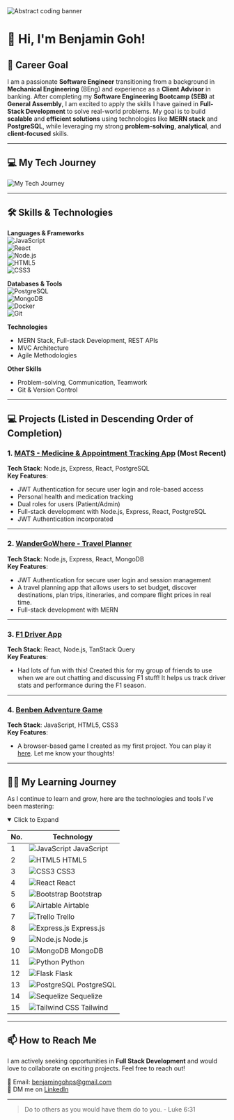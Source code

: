 

<!--
**BenjaminGohPS/BenjaminGohPS** is a ✨ _special_ ✨ repository because its `README.md` (this file) appears on your GitHub profile.

Here are some ideas to get you started:

- 🔭 I’m currently working on ...
- 🌱 I’m currently learning ...
- 👯 I’m looking to collaborate on ...
- 🤔 I’m looking for help with ...
- 💬 Ask me about ...
- 📫 How to reach me: ...
- 😄 Pronouns: ...
- ⚡ Fun fact: ...
-->

<!--
<picture>
  <source media="(prefers-color-scheme: dark)" srcset="https://user-images.githubusercontent.com/25423296/163456776-7f95b81a-f1ed-45f7-b7ab-8fa810d529fa.png">
  <source media="(prefers-color-scheme: light)" srcset="https://user-images.githubusercontent.com/25423296/163456779-a8556205-d0a5-45e2-ac17-42d089e3c3f8.png">
  <img alt="Shows an illustrated sun in light mode and a moon with stars in dark mode." src="https://user-images.githubusercontent.com/25423296/163456779-a8556205-d0a5-45e2-ac17-42d089e3c3f8.png">
</picture>
-->

<picture>
  <source media="(prefers-color-scheme: dark)" srcset="https://plus.unsplash.com/premium_photo-1733306493254-52b143296396?q=80&w=1993&auto=format&fit=crop&ixlib=rb-4.0.3&ixid=M3wxMjA3fDB8MHxwaG90by1wYWdlfHx8fGVufDB8fHx8fA%3D%3D">
  <source media="(prefers-color-scheme: light)" srcset="https://plus.unsplash.com/premium_photo-1733306493254-52b143296396?q=80&w=1993&auto=format&fit=crop&ixlib=rb-4.0.3&ixid=M3wxMjA3fDB8MHxwaG90by1wYWdlfHx8fGVufDB8fHx8fA%3D%3D">
  <img alt="Abstract coding banner" src="https://plus.unsplash.com/premium_photo-1733306493254-52b143296396?q=80&w=1993&auto=format&fit=crop&ixlib=rb-4.0.3&ixid=M3wxMjA3fDB8MHxwaG90by1wYWdlfHx8fGVufDB8fHx8fA%3D%3D">
</picture>




# 👋 Hi, I'm Benjamin Goh!

## 🚀 Career Goal

I am a passionate **Software Engineer** transitioning from a background in **Mechanical Engineering** (BEng) and experience as a **Client Advisor** in banking. After completing my **Software Engineering Bootcamp (SEB)** at **General Assembly**, I am excited to apply the skills I have gained in **Full-Stack Development** to solve real-world problems. My goal is to build **scalable** and **efficient solutions** using technologies like **MERN stack** and **PostgreSQL**, while leveraging my strong **problem-solving**, **analytical**, and **client-focused** skills.

---

## 💻 My Tech Journey

<picture>
  <source media="(prefers-color-scheme: dark)" srcset="https://img.shields.io/badge/Technology_Focused-Software_Engineering-DAA520?logo=python">
  <source media="(prefers-color-scheme: light)" srcset="https://img.shields.io/badge/Technology_Focused-Software_Engineering-DAA520?logo=python">
  <img alt="My Tech Journey" src="https://img.shields.io/badge/Technology_Focused-Software_Engineering-DAA520?logo=python">
</picture>

---

## 🛠️ Skills & Technologies

**Languages & Frameworks**  
![JavaScript](https://img.shields.io/badge/JavaScript-F7DF1E?logo=javascript&logoColor=white)  
![React](https://img.shields.io/badge/React-61DAFB?logo=react&logoColor=black)  
![Node.js](https://img.shields.io/badge/Node.js-339933?logo=node.js&logoColor=white)  
![HTML5](https://img.shields.io/badge/HTML5-E34F26?logo=html5&logoColor=white)  
![CSS3](https://img.shields.io/badge/CSS3-1572B6?logo=css3&logoColor=white)  

**Databases & Tools**  
![PostgreSQL](https://img.shields.io/badge/PostgreSQL-4169E1?logo=postgresql&logoColor=white)  
![MongoDB](https://img.shields.io/badge/MongoDB-47A248?logo=mongodb&logoColor=white)  
![Docker](https://img.shields.io/badge/Docker-2496ED?logo=docker&logoColor=white)  
![Git](https://img.shields.io/badge/Git-F05032?logo=git&logoColor=white)  

**Technologies**  
- MERN Stack, Full-stack Development, REST APIs  
- MVC Architecture  
- Agile Methodologies  

**Other Skills**  
- Problem-solving, Communication, Teamwork  
- Git & Version Control  

---

## 💻 Projects (Listed in Descending Order of Completion)

### 1. **[MATS - Medicine & Appointment Tracking App](https://github.com/BenjaminGohPS/MATS-app-frontend)** (Most Recent)
**Tech Stack**: Node.js, Express, React, PostgreSQL  
**Key Features**:
- JWT Authentication for secure user login and role-based access
- Personal health and medication tracking
- Dual roles for users (Patient/Admin)
- Full-stack development with Node.js, Express, React, PostgreSQL  
- JWT Authentication incorporated

---

### 2. **[WanderGoWhere - Travel Planner](https://github.com/everett-wxy/WanderGoWhereFrontEnd)**
**Tech Stack**: Node.js, Express, React, MongoDB  
**Key Features**:
- JWT Authentication for secure user login and session management
- A travel planning app that allows users to set budget, discover destinations, plan trips, itineraries, and compare flight prices in real time.
- Full-stack development with MERN

---

### 3. **[F1 Driver App](https://github.com/BenjaminGohPS/F1-drivers-app)**
**Tech Stack**: React, Node.js, TanStack Query  
**Key Features**:
- Had lots of fun with this! Created this for my group of friends to use when we are out chatting and discussing F1 stuff! It helps us track driver stats and performance during the F1 season.

---

### 4. **[Benben Adventure Game](https://benjamingohps.github.io/benben-adventure/)**
**Tech Stack**: JavaScript, HTML5, CSS3  
**Key Features**:
- A browser-based game I created as my first project. You can play it [here](https://benjamingohps.github.io/benben-adventure/). Let me know your thoughts!

---

## 🧑‍💻 My Learning Journey
As I continue to learn and grow, here are the technologies and tools I've been mastering:

<details open>
  <summary>Click to Expand</summary>

<!--
|  No. |   Item   |
|-----:|---------------|
|     1| JavaScript    |
|     2| HTML          |
|     3| CSS           |
|     4| React         |
|     5| Bootstrap     |
|     6| Airtable      |
|     7| Trello        |
|     8| Express.js    |
|     9| Node.js       |
|    10| MongoDB       |
|    11| Python        |
|    12| Flask         |
|    13| PostgreSQL    |
|    14| Sequelize     |
|    15| Tailwind      |
-->

| No. | Technology |
| --- | ---------- |
| 1 | ![JavaScript](https://img.shields.io/badge/JavaScript-F7DF1E?logo=javascript&logoColor=white) JavaScript |  
| 2 | ![HTML5](https://img.shields.io/badge/HTML5-E34F26?logo=html5&logoColor=white) HTML5 |  
| 3 | ![CSS3](https://img.shields.io/badge/CSS3-1572B6?logo=css3&logoColor=white) CSS3 |  
| 4 | ![React](https://img.shields.io/badge/React-61DAFB?logo=react&logoColor=black) React |  
| 5 | ![Bootstrap](https://img.shields.io/badge/Bootstrap-563D7C?logo=bootstrap&logoColor=white) Bootstrap |  
| 6 | ![Airtable](https://img.shields.io/badge/Airtable-00B3B8?logo=airtable&logoColor=white) Airtable |  
| 7 | ![Trello](https://img.shields.io/badge/Trello-0079BF?logo=trello&logoColor=white) Trello |  
| 8 | ![Express.js](https://img.shields.io/badge/Express.js-000000?logo=express&logoColor=white) Express.js |  
| 9 | ![Node.js](https://img.shields.io/badge/Node.js-339933?logo=node.js&logoColor=white) Node.js |  
| 10 | ![MongoDB](https://img.shields.io/badge/MongoDB-47A248?logo=mongodb&logoColor=white) MongoDB |  
| 11 | ![Python](https://img.shields.io/badge/Python-3776AB?logo=python&logoColor=white) Python |  
| 12 | ![Flask](https://img.shields.io/badge/Flask-000000?logo=flask&logoColor=white) Flask |  
| 13 | ![PostgreSQL](https://img.shields.io/badge/PostgreSQL-4169E1?logo=postgresql&logoColor=white) PostgreSQL |  
| 14 | ![Sequelize](https://img.shields.io/badge/Sequelize-52B0E7?logo=sequelize&logoColor=white) Sequelize |  
| 15 | ![Tailwind CSS](https://img.shields.io/badge/Tailwind%20CSS-06B6D4?logo=tailwind-css&logoColor=white) Tailwind |


</details>

---

## 📫 How to Reach Me
I am actively seeking opportunities in **Full Stack Development** and would love to collaborate on exciting projects. Feel free to reach out!

📧 Email: [benjamingohps@gmail.com](mailto:benjamingohps@gmail.com)  
💬 DM me on [LinkedIn](https://www.linkedin.com/in/benjamin-goh-ps)


---
> Do to others as you would have them do to you. - Luke 6:31

